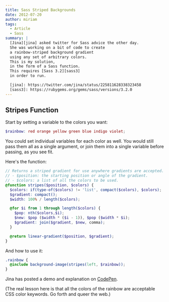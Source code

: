 ```yaml
---
title: Sass Striped Backgrounds
date: 2012-07-20
author: miriam
tags:
  - Article
  - Sass
summary: |
  [Jina][jina] asked twitter for Sass advice the other day.
  She was working on a bit of code to create
  a rainbow-striped background gradient
  using any set of arbitrary colors.
  This is my solution,
  in the form of a Sass function.
  This requires [Sass 3.2][sass3]
  in order to run.

  [jina]: https://twitter.com/jina/status/225811628338323458
  [sass3]: https://rubygems.org/gems/sass/versions/3.2.0
---
```


## Stripes Function

Start by setting a variable to the colors you want:

```scss
$rainbow: red orange yellow green blue indigo violet;
```

You could set individual variables for each color as well.
You would still pass them all as a single argument,
or join them into a single variable before passing, as you see fit.

Here's the function:

```scss
// Returns a striped gradient for use anywhere gradients are accepted.
// - $position: the starting position or angle of the gradient.
// - $colors: a list of all the colors to be used.
@function stripes($position, $colors) {
  $colors: if(type-of($colors) != 'list', compact($colors), $colors);
  $gradient: compact();
  $width: 100% / length($colors);

  @for $i from 1 through length($colors) {
    $pop: nth($colors,$i);
    $new: $pop ($width * ($i - 1)), $pop ($width * $i);
    $gradient: join($gradient, $new, comma);
  }

  @return linear-gradient($position, $gradient);
}
```

And how to use it:

```scss
.rainbow {
  @include background-image(stripes(left, $rainbow));
}
```

Jina has posted a demo and explanation
on [CodePen][cp].

[cp]: https://codepen.io/jina/pen/iosjp

(The real lesson here
is that all the colors of the rainbow
are acceptable CSS color keywords.
Go forth and queer the web.)
